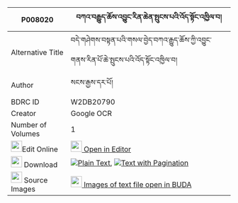 |P008020|བཀའ་བརྒྱུད་ཆོས་འབྱུང་རིན་ཆེན་སྤུངས་པའི་འོད་སྟོང་འཁྱིལ་བ། 
| --- | --- 
|Alternative Title |བདེ་གཤེགས་བསྟན་པའི་གསལ་བྱེད་བཀའ་རྒྱུད་ཆོས་ཀྱི་འབྱུང་གནས་རིན་པོ་ཆེ་སྤུངས་པའི་འོད་སྟོང་འཁྱིལ་བ།
|Author| སངས་རྒྱས་དར་པོ།
|BDRC ID | W2DB20790
|Creator | Google OCR
|Number of Volumes| 1
|<img width="25" src="https://img.icons8.com/color/25/000000/edit-property.png">Edit Online| [<img width="25" src="https://avatars.githubusercontent.com/u/45091458?s=200&v=4"> Open in Editor](http://editor.openpecha.org/P008020)
|<img width="25" src="https://img.icons8.com/fluent/48/000000/download-2.png"/>  Download | [![](https://img.icons8.com/color/20/000000/txt.png)Plain Text](https://github.com/Openpecha/P008020/releases/download/v1/ka_gyu_chojung_rinchen_pungpa__plain_P008020.zip), [![](https://img.icons8.com/color/20/000000/txt.png)Text with Pagination](https://github.com/Openpecha/P008020/releases/download/v1/ka_gyu_chojung_rinchen_pungpa__pages_P008020.zip)
|<img width="25" src="https://img.icons8.com/plasticine/100/000000/pictures-folder.png"/>  Source Images | [<img width="25" src="https://library.bdrc.io/icons/BUDA-small.svg"> Images of text file open in BUDA](https://library.bdrc.io/show/bdr:W2DB20790)